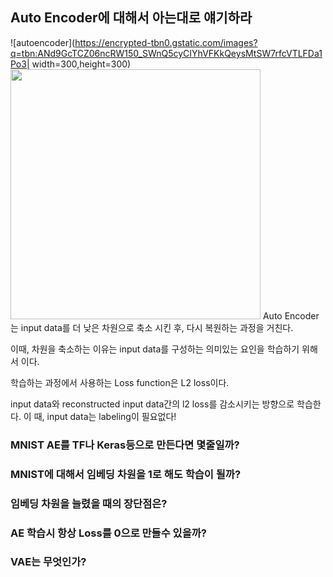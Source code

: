 ## Auto Encoder에 대해서 아는대로 얘기하라

![autoencoder](https://encrypted-tbn0.gstatic.com/images?q=tbn:ANd9GcTCZ06ncRW150_SWnQ5cyCIYhVFKkQeysMtSW7rfcVTLFDa1Po3| width=300,height=300)
<img src="https://encrypted-tbn0.gstatic.com/images?q=tbn:ANd9GcTCZ06ncRW150_SWnQ5cyCIYhVFKkQeysMtSW7rfcVTLFDa1Po3"  width="400" height="400" />
Auto Encoder는 input data를 더 낮은 차원으로 축소 시킨 후, 다시 복원하는 과정을 거친다. 

이때, 차원을 축소하는 이유는 input data를 구성하는 의미있는 요인을 학습하기 위해서 이다. 

학습하는 과정에서 사용하는 Loss function은 L2 loss이다.

input data와 reconstructed input data간의 l2 loss를 감소시키는 방향으로 학습한다. 이 때, input data는 labeling이 필요없다!

### MNIST AE를 TF나 Keras등으로 만든다면 몇줄일까?

### MNIST에 대해서 임베딩 차원을 1로 해도 학습이 될까?

### 임베딩 차원을 늘렸을 때의 장단점은?

### AE 학습시 항상 Loss를 0으로 만들수 있을까?

### VAE는 무엇인가?
